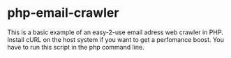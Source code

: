 php-email-crawler
=================

This is a basic example of an easy-2-use email adress web crawler in PHP. Install cURL on the host system if you want to get a perfomance boost. You have to run this script in the php command line.
